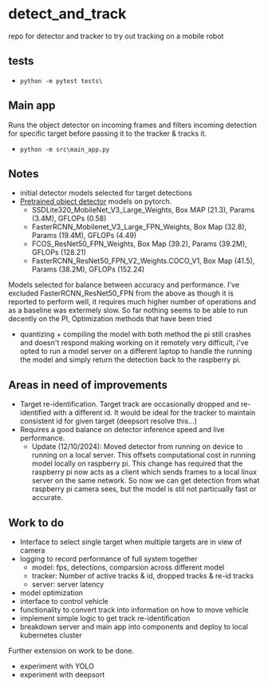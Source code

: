 # detect_and_track
repo for detector and tracker to try out tracking on a mobile robot

## tests
- `python -m pytest tests\`


## Main app
Runs the object detector on incoming frames and filters incoming detection for specific target before passing it to the tracker & tracks it.
- `python -m src\main_app.py`


## Notes
- initial detector models selected for target detections
- [Pretrained object detector](https://pytorch.org/vision/stable/models.html#object-detection-instance-segmentation-and-person-keypoint-detection) models on pytorch.
  - SSDLite320_MobileNet_V3_Large_Weights, Box MAP (21.3), Params (3.4M), GFLOPs (0.58)
  - FasterRCNN_Mobilenet_V3_Large_FPN_Weights, Box Map (32.8), Params (19.4M), GFLOPs (4.49)
  - FCOS_ResNet50_FPN_Weights, Box Map (39.2), Params (39.2M), GFLOPs (128.21)
  - FasterRCNN_ResNet50_FPN_V2_Weights.COCO_V1, Box Map (41.5), Params (38.2M), GFLOPs (152.24)

Models selected for balance between accuracy and performance. I've excluded FasterRCNN_ResNet50_FPN from the above as though it is reported to perform well, it requires much higher number of operations and as a baseline was extermely slow.
So far nothing seems to be able to run decently on the PI, Optimization methods that have been tried
- quantizing + compiling the model
with both method the pi still crashes and doesn't respond making working on it remotely very difficult, i've opted to run a model server on a different laptop to handle the running the model and simply return the detection back to the raspberry pi.


## Areas in need of improvements
- Target re-identification. Target track are occasionally dropped and re-identified with a different id. It would be ideal for the tracker to maintain consistent id for given target (deepsort resolve this...) 
- Requires a good balance on detector inference speed and live performance.
    - Update (12/10/2024): Moved detector from running on device to running on a local server. This offsets computational cost in running model locally on raspberry pi. This change has required that the raspberry pi now acts as a client which sends frames to a local linux server on the same network. So now we can get detection from what raspberry pi camera sees, but the model is stil not particually fast or accurate.


## Work to do
- Interface to select single target when multiple targets are in view of camera
- logging to record performance of full system together
  - model: fps, detections, comparsion across different model
  - tracker: Number of active tracks & id, dropped tracks & re-id tracks
  - server: server latency
- model optimization
- interface to control vehicle
- functionality to convert track into information on how to move vehicle
- implement simple logic to get track re-identification
- breakdown server and main app into components and deploy to local kubernetes cluster

Further extension on work to be done.   
- experiment with YOLO
- experiment with deepsort